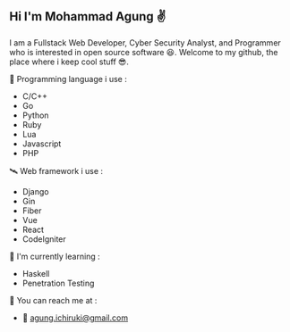## Hi I'm Mohammad Agung ✌️

I am a Fullstack Web Developer, Cyber Security Analyst, and Programmer who is interested in open source software 😆. Welcome to my github, the place where i keep cool stuff 😎.

🚀 Programming language i use :
- C/C++
- Go
- Python
- Ruby
- Lua
- Javascript
- PHP


🛰️ Web framework i use :
- Django
- Gin
- Fiber
- Vue
- React
- CodeIgniter

🌱 I'm currently learning :
- Haskell
- Penetration Testing

🎃 You can reach me at :
- 📧 agung.ichiruki@gmail.com


<!--
**agungichiruki/agungichiruki** is a ✨ _special_ ✨ repository because its `README.md` (this file) appears on your GitHub profile.

Here are some ideas to get you started:

- 🔭 I’m currently working on ...
- 🌱 I’m currently learning ...
- 👯 I’m looking to collaborate on ...
- 🤔 I’m looking for help with ...
- 💬 Ask me about ...
- 📫 How to reach me: ...
- 😄 Pronouns: ...
- ⚡ Fun fact: ...
-->
